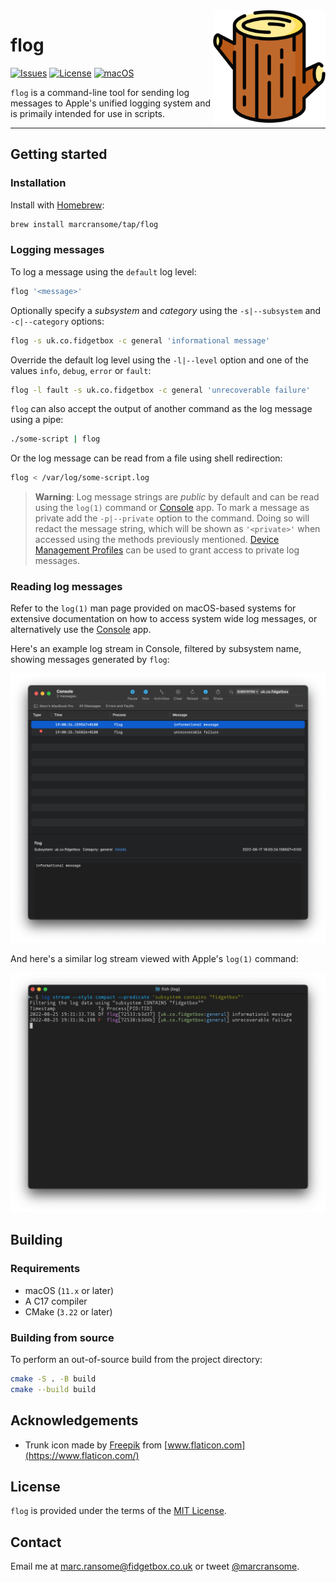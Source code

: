 <img alt="flog" src="images/trunk.png" width="180" align="right">

# flog

[![Issues](https://img.shields.io/github/issues/marcransome/flog)](https://github.com/marcransome/flog/issues) [![License](https://img.shields.io/badge/license-MIT-blue)](https://opensource.org/licenses/mit-license.php) [![macOS](https://img.shields.io/badge/macOS-11+-blue)](https://www.apple.com/macos/)

`flog` is a command-line tool for sending log messages to Apple's unified logging system and is primaily intended for use in scripts.

<hr>

## Getting started

### Installation

Install with [Homebrew](https://brew.sh):

```bash
brew install marcransome/tap/flog
```

### Logging messages

To log a message using the `default` log level:

```bash
flog '<message>'
```

Optionally specify a _subsystem_ and _category_ using the `-s|--subsystem` and `-c|--category` options:

```bash
flog -s uk.co.fidgetbox -c general 'informational message'
```

Override the default log level using the `-l|--level` option and one of the values `info`, `debug`, `error` or `fault`:

```bash
flog -l fault -s uk.co.fidgetbox -c general 'unrecoverable failure'
```

`flog` can also accept the output of another command as the log message using a pipe:

```bash
./some-script | flog
```

Or the log message can be read from a file using shell redirection:

```bash
flog < /var/log/some-script.log
```

> **Warning**:
> Log message strings are _public_ by default and can be read using the `log(1)` command or [Console](https://support.apple.com/en-gb/guide/console/welcome/mac) app. To mark a message as private add the `-p|--private` option to the command. Doing so will redact the message string, which will be shown as `'<private>'` when accessed using the methods previously mentioned. [Device Management Profiles](https://developer.apple.com/documentation/devicemanagement) can be used to grant access to private log messages.

### Reading log messages

Refer to the `log(1)` man page provided on macOS-based systems for extensive documentation on how to access system wide log messages, or alternatively use the [Console](https://support.apple.com/en-gb/guide/console/welcome/mac) app.

Here's an example log stream in Console, filtered by subsystem name, showing messages generated by `flog`:

<img width="1004" alt="console" src="images/console.png">

And here's a similar log stream viewed with Apple's `log(1)` command:

<img width="995" alt="log" src="images/log.png">

## Building

### Requirements

* macOS (`11.x` or later)
* A C17 compiler
* CMake (`3.22` or later)

### Building from source

To perform an out-of-source build from the project directory:

```bash
cmake -S . -B build
cmake --build build
```

## Acknowledgements

* Trunk icon made by [Freepik](https://www.flaticon.com/authors/freepik) from [www.flaticon.com](https://www.flaticon.com/)

## License

`flog` is provided under the terms of the [MIT License](https://opensource.org/licenses/mit-license.php).

## Contact

Email me at [marc.ransome@fidgetbox.co.uk](mailto:marc.ransome@fidgetbox.co.uk) or tweet [@marcransome](http://www.twitter.com/marcransome).
